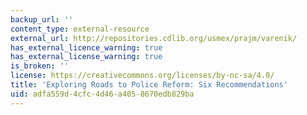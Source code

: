 ```yaml
---
backup_url: ''
content_type: external-resource
external_url: http://repositories.cdlib.org/usmex/prajm/varenik/
has_external_licence_warning: true
has_external_license_warning: true
is_broken: ''
license: https://creativecommons.org/licenses/by-nc-sa/4.0/
title: 'Exploring Roads to Police Reform: Six Recommendations'
uid: adfa559d-4cfc-4d46-a405-8670edb829ba
---
```

